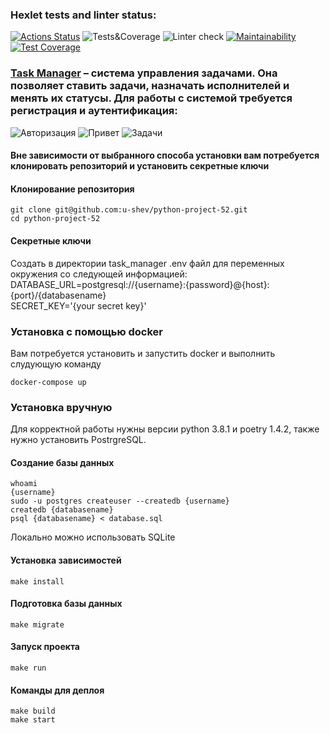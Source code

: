 ### Hexlet tests and linter status:
[![Actions Status](https://github.com/u-shev/python-project-52/workflows/hexlet-check/badge.svg)](https://github.com/u-shev/python-project-52/actions)
![Tests&Coverage](https://github.com/u-shev/python-project-52/actions/workflows/tests-coverage.yml/badge.svg)
![Linter check](https://github.com/u-shev/python-project-52/actions/workflows/linter-check.yml/badge.svg)
[![Maintainability](https://api.codeclimate.com/v1/badges/b6dec8c80cd1ee2878cf/maintainability)](https://codeclimate.com/github/u-shev/python-project-52/maintainability)
[![Test Coverage](https://api.codeclimate.com/v1/badges/b6dec8c80cd1ee2878cf/test_coverage)](https://codeclimate.com/github/u-shev/python-project-52/test_coverage)

### [Task Manager](https://task-manager-708m.onrender.com/) – система управления задачами. Она позволяет ставить задачи, назначать исполнителей и менять их статусы. Для работы с системой требуется регистрация и аутентификация:
![Авторизация](https://cdn2.hexlet.io/derivations/image/original/eyJpZCI6IjQ0YWQ5NmU4ODg4M2FmNjQzY2Q0NDk2ODdkY2IxNjA5LnBuZyIsInN0b3JhZ2UiOiJjYWNoZSJ9?signature=99f42fbf385e3edff99b0f369f561793478d8be02b0593707898d70ed406742a)
![Привет](https://cdn2.hexlet.io/derivations/image/original/eyJpZCI6IjZjZGE5NDgxMDBiYTdhYjYyNDY0NWVhMWI2MGI4ZWVhLnBuZyIsInN0b3JhZ2UiOiJjYWNoZSJ9?signature=b0a97936e97fa31dfd06a5013a90effe20be352dd142ce9ddf53748842c221cc)
![Задачи](https://cdn2.hexlet.io/derivations/image/original/eyJpZCI6IjA1MGY1MTc5ZjJkMTJhZjk2N2E3OWMyYzhhYjg0N2Q5LnBuZyIsInN0b3JhZ2UiOiJjYWNoZSJ9?signature=39fa5674a2ef9c60338539540b36423cedf327f28b57c43c62ce7416513c10f4)

#### Вне зависимости от выбранного способа установки вам потребуется клонировать репозиторий и установить секретные ключи
#### Клонирование репозитория
```
git clone git@github.com:u-shev/python-project-52.git
cd python-project-52
``` 
#### Секретные ключи
Создать в директории task_manager .env файл для переменных окружения со следующей информацией:  
DATABASE_URL=postgresql://{username}:{password}@{host}:{port}/{databasename}  
SECRET_KEY='{your secret key}'
### Установка с помощью docker
Вам потребуется установить и запустить docker и выполнить слудующую команду
```
docker-compose up
```
### Установка вручную
Для корректной работы нужны версии python 3.8.1 и poetry 1.4.2, также нужно установить PostrgreSQL.
#### Создание базы данных
```
whoami
{username}
sudo -u postgres createuser --createdb {username} 
createdb {databasename}
psql {databasename} < database.sql
```
Локально можно использовать SQLite
#### Установка зависимостей
```make install```  
#### Подготовка базы данных
```make migrate```  
#### Запуск проекта
```
make run
```  
#### Команды для деплоя
```
make build    
make start
```  
